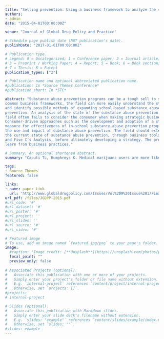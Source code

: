 ```yaml
---
title: "Selling prevention: Using a business framework to analyze the state of prevention and overcome obstacles to expanding substance abuse prevention"
authors:
- admin
date: "2015-04-01T00:00:00Z"

venue: "Journal of Global Drug Policy and Practice"

# Schedule page publish date (NOT publication's date). 
publishDate: "2017-01-01T00:00:00Z"

# Publication type.
# Legend: 0 = Uncategorized; 1 = Conference paper; 2 = Journal article;
# 3 = Preprint / Working Paper; 4 = Report; 5 = Book; 6 = Book section;
# 7 = Thesis; 8 = Patent 
publication_types: ["2"]

# Publication name and optional abbreviated publication name. 
#publication: In *Source Themes Conference*
#publication_short: In *STC*

abstract: "Substance abuse prevention programs can be a tough sell to schools, but by employing
common business frameworks, the field can more easily understand the state of the field
and identify possible methods of expanding school-based substance abuse
prevention. An analysis of the state of the substance abuse prevention field finds that the
field often fails to consider the consumer when making strategic business decisions.
Consumer-driven approaches such as the development and adoption of a standardized
measure for effectiveness of in-school substance abuse prevention programs may expand
the use and impact of substance abuse prevention. The field should extensively examine
the current state of substance abuse prevention, through business tools such as the SWOT
and Five C’s Analysis, before ultimately developing a strategy. The prevention field can
learn from business practices."

# Summary. An optional shortened abstract.
summary: "Caputi TL, Humphreys K. Medical marijuana users are more likely to use prescription drugs medically and nonmedically. Journal of Addiction Medicine. July/August 2018;12(4):295-299"

tags:
- Source Themes
featured: false

links:
- name: paper Link
  url: 'http://www.globaldrugpolicy.com/Issues/Vol%209%20Issue%201/Final/Selling%20Prevention_Article.pdf'
url_pdf: /files/JGDPP-2015.pdf
#url_code: '#'
#url_dataset: '#'
#url_poster: '#'
#url_project: ''
#url_slides: ''
#url_source: '#'
#url_video: '#'

# Featured image
# To use, add an image named `featured.jpg/png` to your page's folder. 
image:
  #caption: 'Image credit: [**Unsplash**](https://unsplash.com/photos/pLCdAaMFLTE)'
  focal_point: ""
  preview_only: false
 
# Associated Projects (optional).
#   Associate this publication with one or more of your projects.
#   Simply enter your project's folder or file name without extension.
#   E.g. `internal-project` references `content/project/internal-project/index.md`.
#   Otherwise, set `projects: []`.
#projects:
# internal-project

# Slides (optional).
#   Associate this publication with Markdown slides.
#   Simply enter your slide deck's filename without extension.
#   E.g. `slides: "example"` references `content/slides/example/index.md`.
#   Otherwise, set `slides: ""`.
#slides: example
---
```

